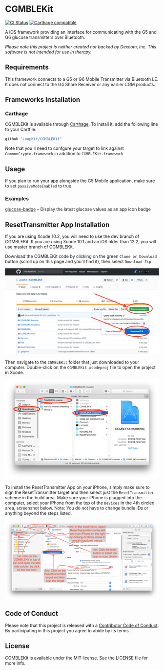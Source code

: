 # CGMBLEKit

[![CI Status](http://img.shields.io/travis/LoopKit/CGMBLEKit.svg?style=flat)](https://travis-ci.org/LoopKit/CGMBLEKit)
[![Carthage compatible](https://img.shields.io/badge/Carthage-compatible-4BC51D.svg?style=flat)](https://github.com/Carthage/Carthage)

A iOS framework providing an interface for communicating with the G5 and G6 glucose transmitters over Bluetooth.

*Please note this project is neither created nor backed by Dexcom, Inc. This software is not intended for use in therapy.*

## Requirements

This framework connects to a G5 or G6 Mobile Transmitter via Bluetooth LE. It does not connect to the G4 Share Receiver or any earlier CGM products.

## Frameworks Installation

### Carthage

CGMBLEKit is available through [Carthage](https://github.com/Carthage/Carthage). To install it, add the following line to your Cartfile:

```ruby
github "LoopKit/CGMBLEKit"
```

Note that you'll need to confgure your target to link against `CommonCrypto.framework` in addition to `CGMBLEKit.framework`

## Usage

If you plan to run your app alongside the G5 Mobile application, make sure to set `passiveModeEnabled` to true.

### Examples

[glucose-badge](https://github.com/dennisgove/glucose-badge) – Display the latest glucose values as an app icon badge

## ResetTransmitter App Installation

If you are using Xcode 10.2, you will need to use the dev branch of CGMBLEKit.
If you are using Xcode 10.1 and an iOS older than 12.2, you will use master branch of CGMBLEKit.

Download the CGMBLEKit code by clicking on the green `Clone or Download` button (scroll up on this page and you'll find it), then select `Download Zip`

![ResetTransmitter help](https://github.com/Kdisimone/images/blob/master/resetTransmitter-first.png)

Then navigate to the `CGMBLEKit` folder that just downloaded to your computer.  Double-click on the `CGMBLEKit.xcodeproj` file to open the project in Xcode.

![ResetTransmitter help](https://github.com/Kdisimone/images/blob/master/resetTransmitter-download.png)

To install the ResetTransmitter App on your iPhone, simply make sure to sign the ResetTransmitter target and then select just the `ResetTransmitter` scheme in the build area.  Make sure your iPhone is plugged into the computer, select your iPhone from the top of the `Devices` in the 4th circled area, screenshot below.  Note: You do not have to change bundle IDs or anything beyond the steps listed.

![ResetTransmitter help](https://github.com/Kdisimone/images/blob/master/resetTransmitter.png)


## Code of Conduct

Please note that this project is released with a [Contributor Code of Conduct](https://github.com/LoopKit/LoopKit/blob/master/CODE_OF_CONDUCT.md). By participating in this project you agree to abide by its terms.

## License

CGMBLEKit is available under the MIT license. See the LICENSE file for more info.
